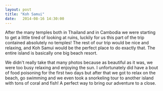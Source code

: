 ```yaml
---
layout: post
title: "Koh Samui"
date:   2014-08-16 14:30:00
---
```


After the many temples both in Thailand and in Cambodia we were starting to get a little tired of looking at ruins, luckily for us this part of the trip contained absolutely no temples! The rest of our trip would be nice and relaxing, and Koh Samui would be the perfect place to do exactly that. The entire island is basically one big beach resort.

We didn't really take that many photos because as beautiful as it was, we were too busy relaxing and enjoying the sun. I unfortunately did have a bout of food poisoning for the first two days but after that we got to relax on the beach, go swimming and we even took a snorkeling tour to another island with tons of coral and fish! A perfect way to bring our adventure to a close.